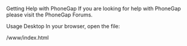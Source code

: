 Getting Help with PhoneGap
If you are looking for help with PhoneGap please visit the PhoneGap Forums.

Usage
Desktop
In your browser, open the file:

/www/index.html
